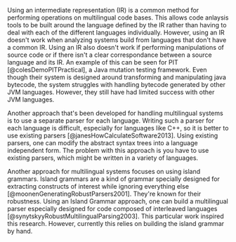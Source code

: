 
Using an intermediate representation (IR) is a common method for performing operations on multilingual code bases. This allows code anlaysis tools to be built around the language defined by the IR rather than having to deal with each of the different languages individually. However, using an IR doesn't work when analyzing systems build from languages that don't have a common IR. Using an IR also doesn't work if performing manipulations of source code or if there isn't a clear correspondance between a source language and its IR. An example of this can be seen for PIT [@colesDemoPITPractical], a Java mutation testing framework. Even though their system is designed around transforming and manipulating java bytecode, the system struggles with handling bytecode generated by other JVM languages. However, they still have had limited success with other JVM languages.

Another approach that's been developed for handling multilingual systems is to use a separate parser for each language. Writing such a parser for each language is difficult, especially for languages like C++, so it is better to use existing parsers [@janesHowCalculateSoftware2013]. Using existing parsers, one can modify the abstract syntax trees into a language independent form. The problem with this approach is you have to use existing parsers, which might be written in a variety of languages.

Another approach for multilingual systems focuses on using island grammars. Island grammars are a kind of grammar specially designed for extracting constructs of interest while ignoring everything else [@moonenGeneratingRobustParsers2001]. They're known for their robustness. Using an Island Grammar approach, one can build a multilingual parser especially designed for code composed of interleaved languages [@synytskyyRobustMultilingualParsing2003]. This particular work inspired this research. However, currently this relies on building the island grammar by hand.